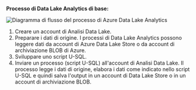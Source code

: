 **Processo di Data Lake Analytics di base:**
	
![Diagramma di flusso del processo di Azure Data Lake Analytics](./media/data-lake-analytics-basic-process-include/data-lake-analytics-process.png) 
	
1. Creare un account di Analisi Data Lake.
2. Preparare i dati di origine. I processi di Data Lake Analytics possono leggere dati da account di Azure Data Lake Store o da account di archiviazione BLOB di Azure.
3. Sviluppare uno script U-SQL.
4. Inviare un processo (script U-SQL) all'account di Analisi Data Lake. Il processo legge i dati di origine, elabora i dati come indicato nello script U-SQL e quindi salva l'output in un account di Data Lake Store o in un account di archiviazione BLOB.

<!---HONumber=AcomDC_0921_2016-->